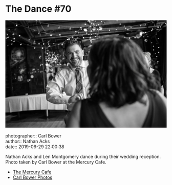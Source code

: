 # The Dance #70

![Nathan Acks and Len Montgomery dance](assets/2019-06-29-set-4-the-dance-70.webp)

photographer:: Carl Bower  
author:: Nathan Acks  
date:: 2019-06-29 22:00:38

Nathan Acks and Len Montgomery dance during their wedding reception. Photo taken by Carl Bower at the Mercury Cafe.

* [The Mercury Cafe](http://mercurycafe.com)
* [Carl Bower Photos](https://carlbowerphotos.com)
